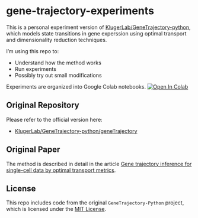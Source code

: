# gene-trajectory-experiments

This is a personal experiment version of [KlugerLab/GeneTrajectory-python](https://github.com/KlugerLab/GeneTrajectory-python), which models state transitions in gene experssion using optimal transport and dimensionality reduction techniques.

I’m using this repo to:

- Understand how the method works
- Run experiments
- Possibly try out small modifications

Experiments are organized into Google Colab notebooks. [![Open In Colab](https://colab.research.google.com/assets/colab-badge.svg)](https://colab.research.google.com/github/richcmwang/gene-trajectory-experiments/blob/main/notebooks/tutorial_human_myeloid.ipynb) 

## Original Repository

Please refer to the official version here:  
- [KlugerLab/GeneTrajectory-python/geneTrajectory](https://github.com/KlugerLab/GeneTrajectory-python)

## Original Paper

The method is described in detail in the article [
Gene trajectory inference for single-cell data by optimal transport metrics](
https://doi.org/10.1038/s41587-024-02186-3).

## License

This repo includes code from the original `GeneTrajectory-Python` project, which is licensed under the [MIT License](./LICENSE).
